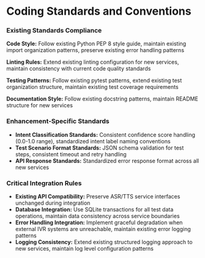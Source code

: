 # Coding Standards and Conventions

### Existing Standards Compliance
**Code Style:** Follow existing Python PEP 8 style guide, maintain existing import organization patterns, preserve existing error handling patterns

**Linting Rules:** Extend existing linting configuration for new services, maintain consistency with current code quality standards

**Testing Patterns:** Follow existing pytest patterns, extend existing test organization structure, maintain existing test coverage requirements

**Documentation Style:** Follow existing docstring patterns, maintain README structure for new services

### Enhancement-Specific Standards
- **Intent Classification Standards:** Consistent confidence score handling (0.0-1.0 range), standardized intent label naming conventions
- **Test Scenario Format Standards:** JSON schema validation for test steps, consistent timeout and retry handling
- **API Response Standards:** Standardized error response format across all new services

### Critical Integration Rules
- **Existing API Compatibility:** Preserve ASR/TTS service interfaces unchanged during integration
- **Database Integration:** Use SQLite transactions for all test data operations, maintain data consistency across service boundaries
- **Error Handling Integration:** Implement graceful degradation when external IVR systems are unreachable, maintain existing error logging patterns
- **Logging Consistency:** Extend existing structured logging approach to new services, maintain log level configuration patterns
